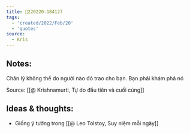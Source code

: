 ```yaml
---
title: 💬220220-184127
tags:
  - 'created/2022/Feb/20'
  - 'quotes'
source:
  - Kris
---
```


## Notes:
Chân lý không thể do người nào đó trao cho bạn. Bạn phải khám phá nó

Source: [[@ Krishnamurti, Tự do đầu tiên và cuối cùng]]

## Ideas & thoughts:
- Giống ý tưởng trong [[@ Leo Tolstoy, Suy niệm mỗi ngày]]
